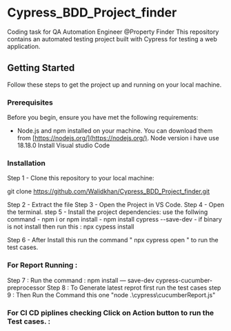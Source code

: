 # Cypress_BDD_Project_finder
Coding task for QA Automation Engineer @Property Finder
This repository contains an automated testing project built with Cypress for testing a web application. 

## Getting Started

Follow these steps to get the project up and running on your local machine.

### Prerequisites

Before you begin, ensure you have met the following requirements:

- Node.js and npm installed on your machine. You can download them from [https://nodejs.org/](https://nodejs.org/).
Node version i have use 18.18.0
Install Visual studio Code 

### Installation

Step 1 - Clone this repository to your local machine:

   git clone https://github.com/Walidkhan/Cypress_BDD_Project_finder.git

Step 2 - Extract the file 
Step 3 - Open the Project in VS Code.
Step 4 - Open the terminal.
step 5 - Install the project dependencies: use the follwing command
         -  npm i or npm install 
         - npm install cypress --save-dev
         - if binary is not install then run this : npx cypess install

Step 6 - After Install this run the command " npx cypress open " to run the test cases.

### For Report Running :

Step 7 : Run the command : npm install — save-dev cypress-cucumber-preprocessor
Step 8 : To  Generate latest reprot first run the test cases 
step 9 : Then Run the Command  this one "node .\cypress\cucumberReport.js"

### For CI CD piplines checking Click on Action button to run the Test cases. :








